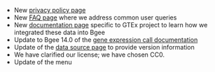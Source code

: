 * New [privacy policy page](https://bgee.org/bgee14_0/?page=privacy_policy)
* New [FAQ page](https://bgee.org/bgee14_0/?page=doc&action=faq) where we address common user queries
* New [documentation page](https://bgee.org/bgee14_0/?page=doc&action=data_sets)
    specific to GTEx project to learn how we integrated these data
    into Bgee
* Update to Bgee 14.0 of the [gene expression call documentation](https://bgee.org/bgee14_0/?page=doc&action=call_files)
* Update of the [data source page](https://bgee.org/bgee14_0/?page=source) to provide version information
* We have clarified our license; we have chosen CC0.
* Update of the menu
